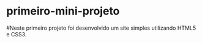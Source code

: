# primeiro-mini-projeto
#Neste primeiro projeto foi desenvolvido um site simples utilizando HTML5 e CSS3.
